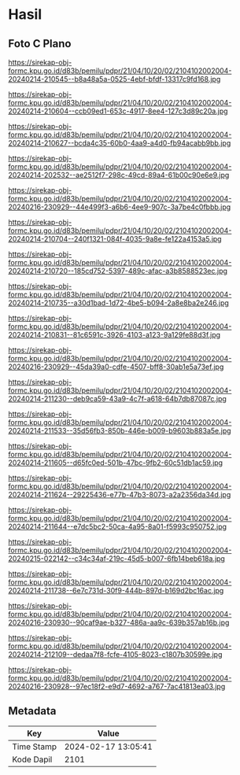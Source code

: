 # Hasil

## Foto C Plano

https://sirekap-obj-formc.kpu.go.id/d83b/pemilu/pdpr/21/04/10/20/02/2104102002004-20240214-210545--b8a48a5a-0525-4ebf-bfdf-13317c9fd168.jpg

https://sirekap-obj-formc.kpu.go.id/d83b/pemilu/pdpr/21/04/10/20/02/2104102002004-20240214-210604--ccb09ed1-653c-4917-8ee4-127c3d89c20a.jpg

https://sirekap-obj-formc.kpu.go.id/d83b/pemilu/pdpr/21/04/10/20/02/2104102002004-20240214-210627--bcda4c35-60b0-4aa9-a4d0-fb94acabb9bb.jpg

https://sirekap-obj-formc.kpu.go.id/d83b/pemilu/pdpr/21/04/10/20/02/2104102002004-20240214-202532--ae2512f7-298c-49cd-89a4-61b00c90e6e9.jpg

https://sirekap-obj-formc.kpu.go.id/d83b/pemilu/pdpr/21/04/10/20/02/2104102002004-20240216-230929--44e499f3-a6b6-4ee9-907c-3a7be4c0fbbb.jpg

https://sirekap-obj-formc.kpu.go.id/d83b/pemilu/pdpr/21/04/10/20/02/2104102002004-20240214-210704--240f1321-084f-4035-9a8e-fe122a4153a5.jpg

https://sirekap-obj-formc.kpu.go.id/d83b/pemilu/pdpr/21/04/10/20/02/2104102002004-20240214-210720--185cd752-5397-489c-afac-a3b8588523ec.jpg

https://sirekap-obj-formc.kpu.go.id/d83b/pemilu/pdpr/21/04/10/20/02/2104102002004-20240214-210735--a30d1bad-1d72-4be5-b094-2a8e8ba2e246.jpg

https://sirekap-obj-formc.kpu.go.id/d83b/pemilu/pdpr/21/04/10/20/02/2104102002004-20240214-210831--81c6591c-3926-4103-a123-9a129fe88d3f.jpg

https://sirekap-obj-formc.kpu.go.id/d83b/pemilu/pdpr/21/04/10/20/02/2104102002004-20240216-230929--45da39a0-cdfe-4507-bff8-30ab1e5a73ef.jpg

https://sirekap-obj-formc.kpu.go.id/d83b/pemilu/pdpr/21/04/10/20/02/2104102002004-20240214-211230--deb9ca59-43a9-4c7f-a618-64b7db87087c.jpg

https://sirekap-obj-formc.kpu.go.id/d83b/pemilu/pdpr/21/04/10/20/02/2104102002004-20240214-211533--35d56fb3-850b-446e-b009-b9603b883a5e.jpg

https://sirekap-obj-formc.kpu.go.id/d83b/pemilu/pdpr/21/04/10/20/02/2104102002004-20240214-211605--d65fc0ed-501b-47bc-9fb2-60c51db1ac59.jpg

https://sirekap-obj-formc.kpu.go.id/d83b/pemilu/pdpr/21/04/10/20/02/2104102002004-20240214-211624--29225436-e77b-47b3-8073-a2a2356da34d.jpg

https://sirekap-obj-formc.kpu.go.id/d83b/pemilu/pdpr/21/04/10/20/02/2104102002004-20240214-211644--e7dc5bc2-50ca-4a95-8a01-f5993c950752.jpg

https://sirekap-obj-formc.kpu.go.id/d83b/pemilu/pdpr/21/04/10/20/02/2104102002004-20240215-022142--c34c34af-219c-45d5-b007-6fb14beb618a.jpg

https://sirekap-obj-formc.kpu.go.id/d83b/pemilu/pdpr/21/04/10/20/02/2104102002004-20240214-211738--6e7c731d-30f9-444b-897d-b169d2bc16ac.jpg

https://sirekap-obj-formc.kpu.go.id/d83b/pemilu/pdpr/21/04/10/20/02/2104102002004-20240216-230930--90caf9ae-b327-486a-aa9c-639b357ab16b.jpg

https://sirekap-obj-formc.kpu.go.id/d83b/pemilu/pdpr/21/04/10/20/02/2104102002004-20240214-212109--dedaa7f8-fcfe-4105-8023-c1807b30599e.jpg

https://sirekap-obj-formc.kpu.go.id/d83b/pemilu/pdpr/21/04/10/20/02/2104102002004-20240216-230928--97ec18f2-e9d7-4692-a767-7ac41813ea03.jpg


## Metadata

| Key        | Value               |
| ---------- | ------------------- |
| Time Stamp | 2024-02-17 13:05:41 |
| Kode Dapil | 2101                |



